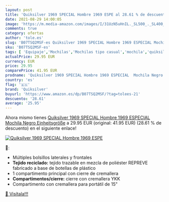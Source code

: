 ```yaml
---
layout: post
title: 'Quiksilver 1969 SPECIAL Hombre 1969 ESPE al 28.61 % de descuento'
date: 2021-08-29 14:00:05
image: 'https://m.media-amazon.com/images/I/31UzN5uHnIL._SL500_._SL400_.jpg'
comments: true
category: ofertas
author: 'tole.es'
slug: 'B07TSQ2MSF-es Quiksilver 1969 SPECIAL Hombre 1969 ESPECIAL Mochila Negro...'
sku: 'B07TSQ2MSF-es'
tags: [ 'Equipaje','Mochilas','Mochilas tipo casual','mochila','quiksilver', ]
actualPrice: 29.95 EUR
currency: EUR
price: 29.95
comparePrice: 41.95 EUR
prodname: 'Quiksilver 1969 SPECIAL Hombre 1969 ESPECIAL  Mochila Negro Einheitsgröße'
country: 'es'
flag: '🇪🇸'
brand: 'Quiksilver'
buyurl: 'https://www.amazon.es/dp/B07TSQ2MSF/?tag=tolees-21'
descuento: '28.61'
average: '25.95'
---
```


Ahora mismo tienes [Quiksilver 1969 SPECIAL Hombre 1969 ESPECIAL  Mochila Negro Einheitsgröße](https://www.amazon.es/dp/B07TSQ2MSF/?tag=tolees-21) a 29.95 EUR (original: 41.95 EUR) (28.61 %  de descuento) en el siguiente enlace!

[![Quiksilver 1969 SPECIAL Hombre 1969 ESPE](https://m.media-amazon.com/images/I/31UzN5uHnIL._SL500_._SL400_.jpg)](https://www.amazon.es/dp/B07TSQ2MSF/?tag=tolees-21)

🔎:

- Múltiples bolsillos laterales y frontales
- __Tejido reciclado:__ tejido trazable en mezcla de poliéster REPREVE fabricado a base de botellas de plástico
- 1 compartimento principal con cierre de cremallera
- __Compartimentos/cierre:__ cierre con cremallera YKK
- Compartimento con cremallera para portátil de 15"

[🛒 Visítala!!!](https://www.amazon.es/dp/B07TSQ2MSF/?tag=tolees-21)
